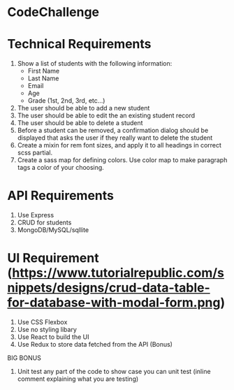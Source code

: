 # CodeChallenge

# Technical Requirements
1. Show a list of students with the following information:
    - First Name
    - Last Name
    - Email
    - Age
    - Grade (1st, 2nd, 3rd, etc...)
2. The user should be able to add a new student
3. The user should be able to edit the an existing student record
4. The user should be able to delete a student
5. Before a student can be removed, a confirmation dialog should be displayed that asks the user if they really want to delete the student
6. Create a mixin for rem font sizes, and apply it to all headings in correct scss partial.
7. Create a sass map for defining colors. Use color map to make paragraph tags a color of your choosing.

# API Requirements
1. Use Express
2. CRUD for students
3. MongoDB/MySQL/sqllite

# UI Requirement (https://www.tutorialrepublic.com/snippets/designs/crud-data-table-for-database-with-modal-form.png)
1. Use CSS Flexbox
2. Use no styling libary
3. Use React to build the UI
4. Use Redux to store data fetched from the API (Bonus)

BIG BONUS
1. Unit test any part of the code to show case you can unit test (inline comment explaining what you are testing)
